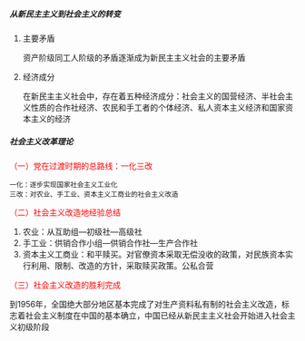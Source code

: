 ##### 从新民主主义到社会主义的转变

1. 主要矛盾

   资产阶级同工人阶级的矛盾逐渐成为新民主主义社会的主要矛盾

2. 经济成分

   在新民主主义社会中，存在着五种经济成分：社会主义的国营经济、半社会主义性质的合作社经济、农民和手工者的个体经济、私人资本主义经济和国家资本主义的经济

##### 社会主义改革理论

<font color="red">（一）党在过渡时期的总路线：一化三改</font>

```
一化：逐步实现国家社会主义工业化
三改：对农业、手工业、资本主义工商业的社会主义改造
```

<font color="red">（二）社会主义改造地经验总结</font>

1. 农业：从互助组—初级社—高级社
2. 手工业：供销合作小组—供销合作社—生产合作社
3. 资本主义工商业：和平赎买。对官僚资本采取无偿没收的政策，对民族资本实行利用、限制、改造的方针，采取赎买政策。公私合营

<font color="red">（三）社会主义改造的胜利完成</font>

​	到1956年，全国绝大部分地区基本完成了对生产资料私有制的社会主义改造，标志着社会主义制度在中国的基本确立，中国已经从新民主主义社会开始进入社会主义初级阶段